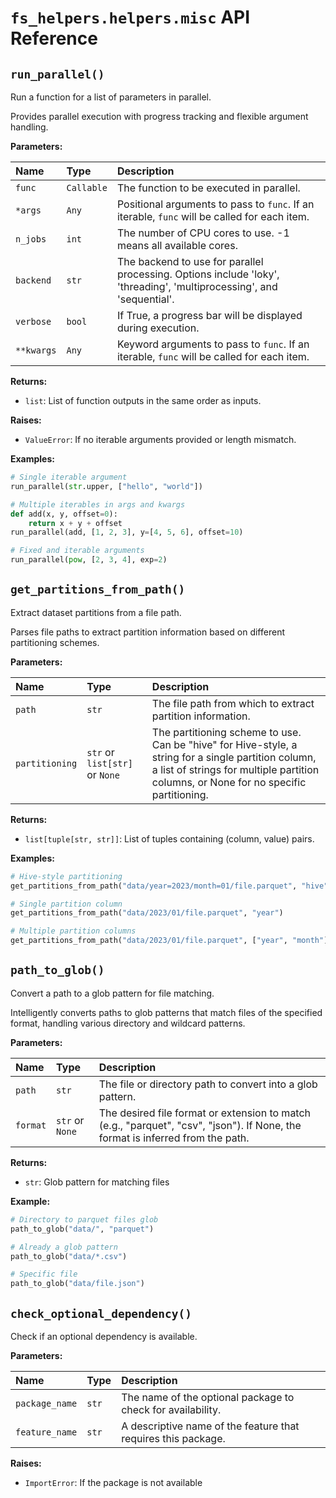 # `fs_helpers.helpers.misc` API Reference

## `run_parallel()`

Run a function for a list of parameters in parallel.

Provides parallel execution with progress tracking and flexible argument handling.

**Parameters:**

| Name | Type | Description |
|:---|:---|:---|
| `func` | `Callable` | The function to be executed in parallel. |
| `*args` | `Any` | Positional arguments to pass to `func`. If an iterable, `func` will be called for each item. |
| `n_jobs` | `int` | The number of CPU cores to use. -1 means all available cores. |
| `backend` | `str` | The backend to use for parallel processing. Options include 'loky', 'threading', 'multiprocessing', and 'sequential'. |
| `verbose` | `bool` | If True, a progress bar will be displayed during execution. |
| `**kwargs` | `Any` | Keyword arguments to pass to `func`. If an iterable, `func` will be called for each item. |

**Returns:**

- `list`: List of function outputs in the same order as inputs.

**Raises:**

- `ValueError`: If no iterable arguments provided or length mismatch.

**Examples:**
```python
# Single iterable argument
run_parallel(str.upper, ["hello", "world"])

# Multiple iterables in args and kwargs
def add(x, y, offset=0):
    return x + y + offset
run_parallel(add, [1, 2, 3], y=[4, 5, 6], offset=10)

# Fixed and iterable arguments
run_parallel(pow, [2, 3, 4], exp=2)
```

## `get_partitions_from_path()`

Extract dataset partitions from a file path.

Parses file paths to extract partition information based on different partitioning schemes.

**Parameters:**

| Name | Type | Description |
|:---|:---|:---|
| `path` | `str` | The file path from which to extract partition information. |
| `partitioning` | `str` or `list[str]` or `None` | The partitioning scheme to use. Can be "hive" for Hive-style, a string for a single partition column, a list of strings for multiple partition columns, or None for no specific partitioning. |

**Returns:**

- `list[tuple[str, str]]`: List of tuples containing (column, value) pairs.

**Examples:**
```python
# Hive-style partitioning
get_partitions_from_path("data/year=2023/month=01/file.parquet", "hive")

# Single partition column
get_partitions_from_path("data/2023/01/file.parquet", "year")

# Multiple partition columns
get_partitions_from_path("data/2023/01/file.parquet", ["year", "month"])
```

## `path_to_glob()`

Convert a path to a glob pattern for file matching.

Intelligently converts paths to glob patterns that match files of the specified format, handling various directory and wildcard patterns.

**Parameters:**

| Name | Type | Description |
|:---|:---|:---|
| `path` | `str` | The file or directory path to convert into a glob pattern. |
| `format` | `str` or `None` | The desired file format or extension to match (e.g., "parquet", "csv", "json"). If None, the format is inferred from the path. |

**Returns:**

- `str`: Glob pattern for matching files

**Example:**
```python
# Directory to parquet files glob
path_to_glob("data/", "parquet")

# Already a glob pattern
path_to_glob("data/*.csv")

# Specific file
path_to_glob("data/file.json")
```

## `check_optional_dependency()`

Check if an optional dependency is available.

**Parameters:**

| Name | Type | Description |
|:---|:---|:---|
| `package_name` | `str` | The name of the optional package to check for availability. |
| `feature_name` | `str` | A descriptive name of the feature that requires this package. |

**Raises:**

- `ImportError`: If the package is not available